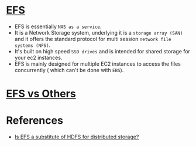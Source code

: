 
# [EFS](https://docs.aws.amazon.com/efs/latest/ug/whatisefs.html)
- EFS is essentially `NAS as a service`.
- It is a Network Storage system, underlying it is a `storage array (SAN)` and it offers the standard protocol for multi session `network file systems (NFS)`.
- It's built on high speed `SSD drives` and is intended for shared storage for your ec2 instances.
- EFS is mainly designed for multiple EC2 instances to access the files concurrently ( which can't be done with `EBS`).

# [EFS vs Others](S3vsEFSvsEBS.md)

# References
- [Is EFS a substitute of HDFS for distributed storage?](https://stackoverflow.com/questions/60698924/is-efs-a-substitute-of-hdfs-for-distributed-storage)